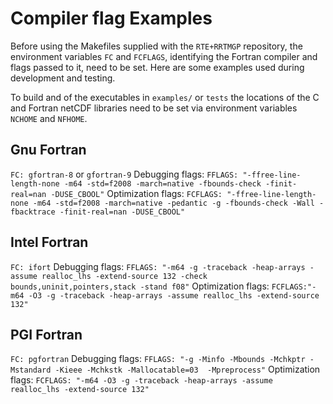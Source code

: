# Compiler flag Examples

Before using the Makefiles supplied with the `RTE+RRTMGP` repository, the environment variables `FC` and
`FCFLAGS`, identifying the Fortran compiler and flags passed to it, need to be set. Here are some examples
used during development and testing.

To build and of the executables in `examples/` or `tests` the locations of the C and Fortran netCDF libraries
need to be set via environment variables `NCHOME` and `NFHOME`.

## Gnu Fortran
`FC: gfortran-8` or `gfortran-9`
Debugging flags:
`FFLAGS: "-ffree-line-length-none -m64 -std=f2008 -march=native -fbounds-check -finit-real=nan -DUSE_CBOOL"`
Optimization flags:
`FCFLAGS: "-ffree-line-length-none -m64 -std=f2008 -march=native -pedantic -g -fbounds-check -Wall -fbacktrace -finit-real=nan -DUSE_CBOOL"`

## Intel Fortran
`FC: ifort`
Debugging flags:
`FFLAGS: "-m64 -g -traceback -heap-arrays -assume realloc_lhs -extend-source 132 -check bounds,uninit,pointers,stack -stand f08"`
Optimization flags:
`FCFLAGS:"-m64 -O3 -g -traceback -heap-arrays -assume realloc_lhs -extend-source 132"`

## PGI Fortran
`FC: pgfortran`
Debugging flags:
`FFLAGS: "-g -Minfo -Mbounds -Mchkptr -Mstandard -Kieee -Mchkstk -Mallocatable=03  -Mpreprocess"`
Optimization flags:
`FCFLAGS: "-m64 -O3 -g -traceback -heap-arrays -assume realloc_lhs -extend-source 132"`
